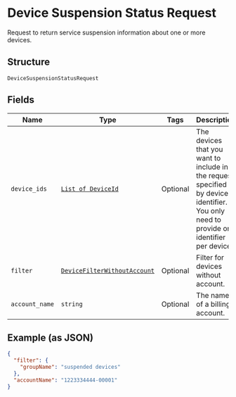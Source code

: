 
# Device Suspension Status Request

Request to return service suspension information about one or more devices.

## Structure

`DeviceSuspensionStatusRequest`

## Fields

| Name | Type | Tags | Description |
|  --- | --- | --- | --- |
| `device_ids` | [`List of DeviceId`](../../doc/models/device-id.md) | Optional | The devices that you want to include in the request, specified by device identifier. You only need to provide one identifier per device. |
| `filter` | [`DeviceFilterWithoutAccount`](../../doc/models/device-filter-without-account.md) | Optional | Filter for devices without account. |
| `account_name` | `string` | Optional | The name of a billing account. |

## Example (as JSON)

```json
{
  "filter": {
    "groupName": "suspended devices"
  },
  "accountName": "1223334444-00001"
}
```


